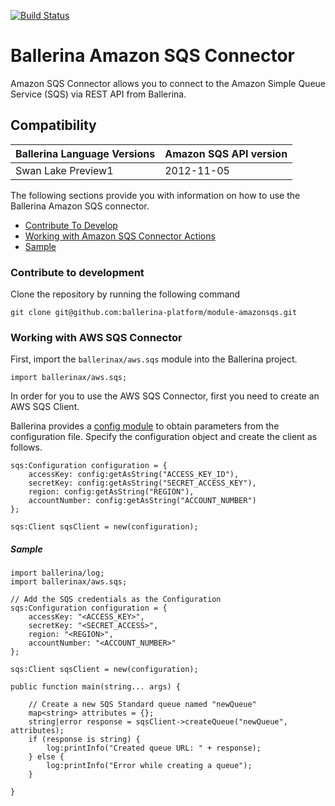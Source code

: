 [![Build Status](https://travis-ci.org/ballerina-platform/module-amazonsqs.svg?branch=master)](https://travis-ci.org/ballerina-platform/module-amazonsqs)

# Ballerina Amazon SQS Connector

Amazon SQS Connector allows you to connect to the Amazon Simple Queue Service (SQS) via REST API from Ballerina.

## Compatibility
| Ballerina Language Versions | Amazon SQS API version  |
| --------------------------- | ----------------------  |
| Swan Lake Preview1          | 2012-11-05              |

The following sections provide you with information on how to use the Ballerina Amazon SQS connector.

- [Contribute To Develop](#contribute-to-develop)
- [Working with Amazon SQS Connector Actions](#Working-with-AWS-SQS-Connector)
- [Sample](#sample)

### Contribute to development

Clone the repository by running the following command 
```shell
git clone git@github.com:ballerina-platform/module-amazonsqs.git
```

### Working with AWS SQS Connector

First, import the `ballerinax/aws.sqs` module into the Ballerina project.

```ballerina
import ballerinax/aws.sqs;
```

In order for you to use the AWS SQS Connector, first you need to create an AWS SQS Client.

Ballerina provides a [config module](https://ballerina.io/v1-1/learn/by-example/config-api.html) to obtain parameters from the configuration file. Specify the configuration object and create the client as follows.

```ballerina
sqs:Configuration configuration = {
    accessKey: config:getAsString("ACCESS_KEY_ID"),
    secretKey: config:getAsString("SECRET_ACCESS_KEY"),
    region: config:getAsString("REGION"),
    accountNumber: config:getAsString("ACCOUNT_NUMBER")
};

sqs:Client sqsClient = new(configuration);
```

##### Sample

```ballerina
import ballerina/log;
import ballerinax/aws.sqs;

// Add the SQS credentials as the Configuration
sqs:Configuration configuration = {
    accessKey: "<ACCESS_KEY>",
    secretKey: "<SECRET_ACCESS>",
    region: "<REGION>",
    accountNumber: "<ACCOUNT_NUMBER>"
};

sqs:Client sqsClient = new(configuration);

public function main(string... args) {

    // Create a new SQS Standard queue named "newQueue"
    map<string> attributes = {};
    string|error response = sqsClient->createQueue("newQueue", attributes);
    if (response is string) {
        log:printInfo("Created queue URL: " + response);
    } else {
        log:printInfo("Error while creating a queue");
    }

}
```

